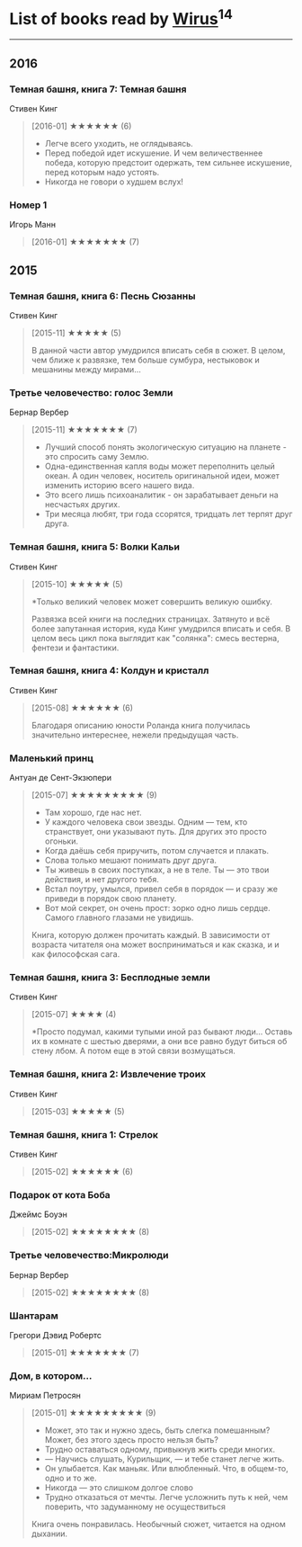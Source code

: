 # List of books read by [Wirus](https://www.facebook.com/app_scoped_user_id/1312714775461194/)<sup>14</sup>
---

## 2016

### Темная башня, книга 7: Темная башня
Стивен Кинг
> [2016-01] ★★★★★★ (6)
> 
> * Легче всего уходить, не оглядываясь.
> * Перед победой идет искушение. И чем величественнее победа, которую предстоит одержать, тем сильнее искушение, перед которым надо устоять.
> * Никогда не говори о худшем вслух!


### Номер 1
Игорь Манн
> [2016-01] ★★★★★★★ (7)



## 2015

### Темная башня, книга 6: Песнь Сюзанны
Стивен Кинг
> [2015-11] ★★★★★ (5)
> 
> В данной части автор умудрился вписать себя в сюжет. В целом, чем ближе к развязке, тем больше сумбура, нестыковок и мешанины между мирами...


### Третье человечество: голос Земли
Бернар Вербер
> [2015-11] ★★★★★★★ (7)
> 
> * Лучший способ понять экологическую ситуацию на планете - это спросить саму Землю.
> * Одна-единственная капля воды может переполнить целый океан. А один человек, носитель оригинальной идеи, может изменить историю всего нашего вида.
> * Это всего лишь психоаналитик - он зарабатывает деньги на несчастьях других.
> * Три месяца любят, три года ссорятся, тридцать лет терпят друг друга.


### Темная башня, книга 5: Волки Кальи
Стивен Кинг
> [2015-10] ★★★★★ (5)
> 
> *Только великий человек может совершить великую ошибку.
> 
> Развязка всей книги на последних страницах. Затянуто и всё более запутанная история, куда Кинг умудрился вписать и себя. 
> В целом весь цикл пока выглядит как "солянка": смесь вестерна, фентези и фантастики.


### Темная башня, книга 4: Колдун и кристалл
Стивен Кинг
> [2015-08] ★★★★★★ (6)
> 
> Благодаря описанию юности Роланда книга получилась значительно интереснее, нежели предыдущая часть.


### Маленький принц
Антуан де Сент-Экзюпери
> [2015-07] ★★★★★★★★★ (9)
> 
> * Там хорошо, где нас нет.
> * У каждого человека свои звезды. Одним — тем, кто странствует, они указывают путь. Для других это просто огоньки.                      
> * Когда даёшь себя приручить, потом случается и плакать.
> * Слова только мешают понимать друг друга.
> * Ты живешь в своих поступках, а не в теле. Ты — это твои действия, и нет другого тебя.
> * Встал поутру, умылся, привел себя в порядок — и сразу же приведи в порядок свою планету.
> * Вот мой секрет, он очень прост: зорко одно лишь сердце. Самого главного глазами не увидишь.
> 
> Книга, которую должен прочитать каждый. В зависимости от возраста читателя она может восприниматься и как сказка, и и как философская сага.


### Темная башня, книга 3: Бесплодные земли
Стивен Кинг
> [2015-07] ★★★★ (4)
> 
> *Просто подумал, какими тупыми иной раз бывают люди... Оставь их в комнате с шестью дверями, а они все равно будут биться об стену лбом. А потом еще в этой связи возмущаться.


### Темная башня, книга 2: Извлечение троих
Стивен Кинг
> [2015-03] ★★★★★ (5)


### Темная башня, книга 1: Стрелок
Стивен Кинг
> [2015-02] ★★★★★★ (6)


### Подарок от кота Боба
Джеймс Боуэн
> [2015-02] ★★★★★★★★ (8)


### Третье человечество:Микролюди
Бернар Вербер
> [2015-02] ★★★★★★★★ (8)


### Шантарам
Грегори Дэвид Робертс
> [2015-01] ★★★★★★★ (7)


### Дом, в котором...
Мириам Петросян
> [2015-01] ★★★★★★★★★ (9)
> 
> * Может, это так и нужно здесь, быть слегка помешанным? Может, без этого здесь просто нельзя быть?
> * Трудно оставаться одному, привыкнув жить среди многих.
> * — Научись слушать, Курильщик, — и тебе станет легче жить.
> * Он улыбается. Как маньяк. Или влюбленный. Что, в общем-то, одно и то же.
> * Никогда — это слишком долгое слово
> * Трудно отказаться от мечты. Легче усложнить путь к ней, чем поверить, что задуманному не осуществиться
> 
> Книга очень понравилась. Необычный сюжет, читается на одном дыхании.



